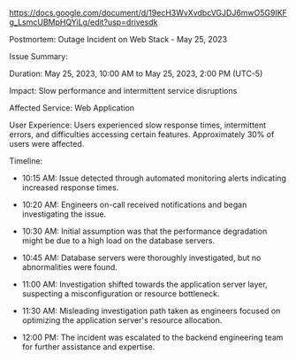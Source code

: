 
https://docs.google.com/document/d/19ecH3WvXvdbcVGJDJ6mwO5G9IKFg_LsmcUBMpHQYiLg/edit?usp=drivesdk






Postmortem: Outage Incident on Web Stack - May 25, 2023


Issue Summary:

Duration: May 25, 2023, 10:00 AM to May 25, 2023, 2:00 PM (UTC-5)

Impact: Slow performance and intermittent service disruptions

Affected Service: Web Application

User Experience: Users experienced slow response times, intermittent errors, and difficulties accessing certain features. Approximately 30% of users were affected.


Timeline:

- 10:15 AM: Issue detected through automated monitoring alerts indicating increased response times.

- 10:20 AM: Engineers on-call received notifications and began investigating the issue.

- 10:30 AM: Initial assumption was that the performance degradation might be due to a high load on the database servers.

- 10:45 AM: Database servers were thoroughly investigated, but no abnormalities were found.

- 11:00 AM: Investigation shifted towards the application server layer, suspecting a misconfiguration or resource bottleneck.

- 11:30 AM: Misleading investigation path taken as engineers focused on optimizing the application server's resource allocation.

- 12:00 PM: The incident was escalated to the backend engineering team for further assistance and expertise.
